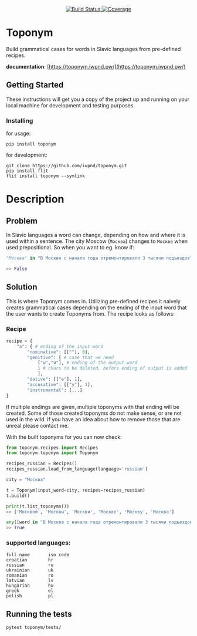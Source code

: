 <p align="center">
<a href="https://github.com/iwpnd/toponym/actions" target="_blank">
    <img src="https://github.com/iwpnd/toponym/workflows/build/badge.svg?branch=master" alt="Build Status">
</a>
<a href="https://codecov.io/gh/iwpnd/toponym" target="_blank">
    <img src="https://codecov.io/gh/iwpnd/toponym/branch/master/graph/badge.svg" alt="Coverage">
</a>
</p>

# Toponym

Build grammatical cases for words in Slavic languages from pre-defined recipes.

**documentation**: [https://toponym.iwpnd.pw/](https://toponym.iwpnd.pw/)  

## Getting Started

These instructions will get you a copy of the project up and running on your local machine for development and testing purposes.

### Installing

for usage:
```
pip install toponym
```

for development:
```
git clone https://github.com/iwpnd/toponym.git
pip install flit
flit install toponym --symlink
```

# Description

## Problem
In Slavic languages a word can change, depending on how and where it is used within a sentence. The city Moscow (`Москва`) changes to `Москве` when used prepositional.
So when you want to eg. know if:

```python
"Москва" in "В Москве с начала года отремонтировали 3 тысячи подъездов"

>> False
```

## Solution
This is where Toponym comes in. Utilizing pre-defined recipes it naively creates grammatical cases depending on the ending of the input word that the user wants to create Toponyms from. The recipe looks as follows:

### Recipe
```python
recipe = {
    "а": { # ending of the input-word
        "nominative": [[""], 0],
        "genitive": [ # case that we need
            ["ы","и"], # ending of the output-word
            1 # chars to be deleted, before ending of output is added
            ],
        "dative": [["е"], 1],
        "accusative": [["у"], 1],
        "instrumental": [...]
}
```

If multiple endings are given, multiple toponyms with that ending will be created. Some of those created toponyms do not make sense, or are not used in the wild. If you have an idea about how to remove those that are unreal please contact me.

With the built toponyms for you can now check:

```python
from toponym.recipes import Recipes
from toponym.toponym import Toponym

recipes_russian = Recipes()
recipes_russian.load_from_language(language='russian')

city = "Москва"

t = Toponym(input_word=city, recipes=recipes_russian)
t.build()

print(t.list_toponyms())
>> ['Москвой', 'Москвы', 'Москви', 'Москве', 'Москву', 'Москва']

any([word in "В Москве с начала года отремонтировали 3 тысячи подъездов" for word in tn.list_toponyms()])
>> True
```


### supported languages:

```
full name		iso code
croatian		hr
russian		    ru
ukrainian		uk
romanian		ro
latvian		    lv
hungarian		hu
greek		    el
polish		    pl
```

## Running the tests

```
pytest toponym/tests/
```
